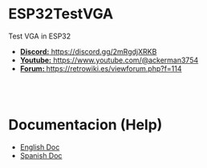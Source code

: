 # ESP32TestVGA
Test VGA in ESP32

<ul>
 <li><a href='https://discord.gg/2mRgdjXRKB'><b>Discord:</b> https://discord.gg/2mRgdjXRKB</a></li>
 <li><a href='https://www.youtube.com/@ackerman3754'><b>Youtube:</b> https://www.youtube.com/@ackerman3754</a></li>
 <li><a href='https://retrowiki.es/viewforum.php?f=114'><b>Forum: </b>https://retrowiki.es/viewforum.php?f=114</a></li>
</ul>

<br><br>
<h1>Documentacion (Help)</h1>
<ul>
 <li><a href='readmeEnglish.md'>English Doc</a></li>
 <li><a href='readmeSpanish.md'>Spanish Doc</a></li>
</ul>

